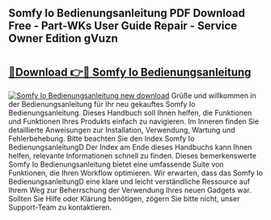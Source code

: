 ## Somfy Io Bedienungsanleitung PDF Download Free - Part-WKs User Guide Repair - Service Owner Edition gVuzn

# <h2><a href="http://df0l8c.blite.top/?on=Somfy+Io+Bedienungsanleitung">🔗Download 👉🔴 Somfy Io Bedienungsanleitung</a></h2>

[![Somfy Io Bedienungsanleitung new download](https://i.imgur.com/lujVjoI.png)](http://df0l8c.blite.top/?on=Somfy+Io+Bedienungsanleitung)
Grüße und willkommen in der Bedienungsanleitung für Ihr neu gekauftes Somfy Io Bedienungsanleitung. Dieses Handbuch soll Ihnen helfen, die Funktionen und Funktionen Ihres Produkts einfach zu navigieren. Im Inneren finden Sie detaillierte Anweisungen zur Installation, Verwendung, Wartung und Fehlerbehebung. Bitte beachten Sie den Index Somfy Io BedienungsanleitungD Der Index am Ende dieses Handbuchs kann Ihnen helfen, relevante Informationen schnell zu finden. Dieses bemerkenswerte Somfy Io Bedienungsanleitung bietet eine umfassende Suite von Funktionen, die Ihren Workflow optimieren. Wir erwarten, dass das Somfy Io BedienungsanleitungD eine klare und leicht verständliche Ressource auf Ihrem Weg zur Beherrschung der Verwendung Ihres neuen Gadgets war. Sollten Sie Hilfe oder Klärung benötigen, zögern Sie bitte nicht, unser Support-Team zu kontaktieren.
